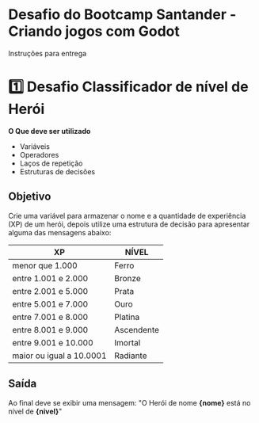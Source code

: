 # Desafio do Bootcamp Santander - Criando jogos com Godot

Instruções para entrega
# 1️⃣ Desafio Classificador de nível de Herói

**O Que deve ser utilizado**

* Variáveis
* Operadores
* Laços de repetição
* Estruturas de decisões

## Objetivo

Crie uma variável para armazenar o nome e a quantidade de experiência (XP) de um herói, depois utilize uma estrutura de decisão para apresentar alguma das mensagens abaixo:

XP | NÍVEL
---|---
menor que 1.000 | Ferro
entre 1.001 e 2.000 | Bronze
entre 2.001 e 5.000 | Prata
entre 5.001 e 7.000 | Ouro
entre 7.001 e 8.000 | Platina
entre 8.001 e 9.000 | Ascendente
entre 9.001 e 10.000 | Imortal
maior ou igual a 10.0001 | Radiante

## Saída

Ao final deve se exibir uma mensagem:
"O Herói de nome **{nome}** está no nível de **{nivel}**"